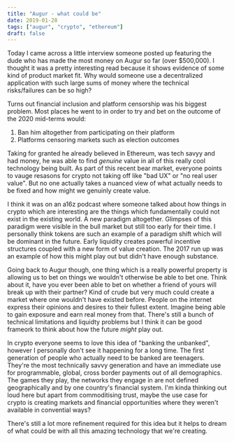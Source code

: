```yaml
---
title: "Augur - what could be"
date: 2019-01-28
tags: ["augur", "crypto", "ethereum"]
draft: false
---
```


Today I came across a little interview someone posted up featuring the dude who has made the most money on Augur so far (over $500,000). I thought it was a pretty interesting read because it shows evidence of some kind of product market fit. Why would someone use a decentralized application with such large sums of money where the technical risks/failures can be so high?

Turns out financial inclusion and platform censorship was his biggest problem. Most places he went to in order to try and bet on the outcome of the 2020 mid-terms would:

1. Ban him altogether from participating on their platform
2. Platforms censoring markets such as election outcomes

Taking for granted he already believed in Ethereum, was tech savyy and had money, he was able to find *genuine* value in all of this really cool technology being built. As part of this recent bear market, everyone points to vauge resasons for crypto not taking off like "bad UX" or "no real user value". But no one actually takes a nuanced view of what actually needs to be fixed and how might we genuinly create value.

I think it was on an a16z podcast where someone talked about how things in crypto which are interesting are the things which fundamentally could not exist in the existing world. A new paradigm altogether. Glimpses of this paradigm were visible in the bull market but still too early for their time. I personally think tokens are such an example of a paradigm shift which will be dominant in the future. Early liquidity creates powerful incentive structures coupled with a new form of value creation. The 2017 run up was an example of how this might play out but didn't have enough substance.

Going back to Augur though, one thing which is a really powerful property is allowing us to bet on things we wouldn't otherwise be able to bet one. Think about it, have you ever been able to bet on whether a friend of yours will break up with their partner? Kind of crude but very much could create a market where one wouldn't have existed before. People on the internet express their opinions and desires to their fullest extent. Imagine being able to gain exposure and earn real money from that. There's still a bunch of technical limitations and liquidty problems but I think it can be good frameork to think about how the future *might* play out. 

In crypto everyone seems to love this idea of "banking the unbanked", however I personally don't see it happening for a long time. The first generation of people who actually need to be banked are teenagers. They're the most technically savvy generation and have an immediate use for programmable, global, cross border payments out of all demographics. The games they play, the networks they engage in are not defined geographically and by one country's financial system. I'm kinda thinking out loud here but apart from commoditising trust, maybe the use case for crypto is creating markets and financial opportunities where they weren't available in convential ways?

There's still a lot more refinement required for this idea but it helps to dream of what could be with all this amazing technology that we're creating.